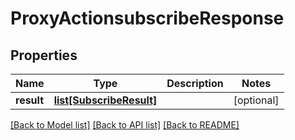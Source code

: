 # ProxyActionsubscribeResponse

## Properties
Name | Type | Description | Notes
------------ | ------------- | ------------- | -------------
**result** | [**list[SubscribeResult]**](SubscribeResult.md) |  | [optional] 

[[Back to Model list]](../README.md#documentation-for-models) [[Back to API list]](../README.md#documentation-for-api-endpoints) [[Back to README]](../README.md)


